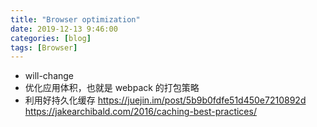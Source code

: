 ```yaml
---
title: "Browser optimization"
date: 2019-12-13 9:46:00
categories: [blog]
tags: [Browser]
---
```


- will-change
- 优化应用体积，也就是 webpack 的打包策略
- 利用好持久化缓存
  https://juejin.im/post/5b9b0fdfe51d450e7210892d
  https://jakearchibald.com/2016/caching-best-practices/
